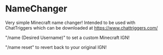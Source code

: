 # NameChanger
Very simple Minecraft name changer! Intended to be used with ChatTriggers which can be downloaded at https://www.chattriggers.com/

"/name (Desired Username)" to set a custom Minecraft IGN!

"/name reset" to revert back to your original IGN!

